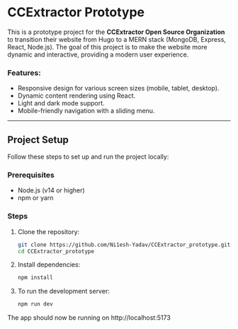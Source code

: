 # CCExtractor Prototype

This is a prototype project for the **CCExtractor Open Source Organization** to transition their website from Hugo to a MERN stack (MongoDB, Express, React, Node.js). The goal of this project is to make the website more dynamic and interactive, providing a modern user experience.

### Features:
- Responsive design for various screen sizes (mobile, tablet, desktop).
- Dynamic content rendering using React.
- Light and dark mode support.
- Mobile-friendly navigation with a sliding menu.

---

## Project Setup

Follow these steps to set up and run the project locally:

### Prerequisites

- Node.js (v14 or higher)
- npm or yarn

### Steps

1. Clone the repository:
   ```bash
   git clone https://github.com/Ni1esh-Yadav/CCExtractor_prototype.git
   cd CCExtractor_prototype

2. Install dependencies:
   ```bash
   npm install

3. To run the development server:
   ```bash
   npm run dev

The app should now be running on http://localhost:5173
